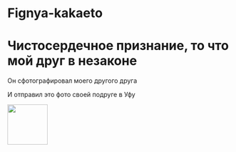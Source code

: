# Fignya-kakaeto
<html>
<h1>Чистосердечное признание, то что мой друг в незаконе</h1>
<p>Он сфотографировал моего другого друга</p>
<p>И отправил это фото своей подруге в Уфу</p>
<img src="https://mars.algoritmika.org/uploads/2020/10/frog-46397_1280_0_1603917437.png" height="90px"/>
    </html>
